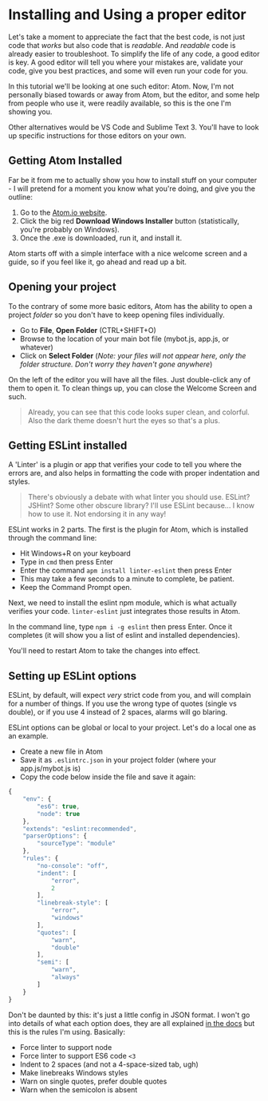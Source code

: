 # Installing and Using a proper editor

Let's take a moment to appreciate the fact that the best code, is not just code that _works_ but also code that is _readable_. And _readable_ code is already easier to troubleshoot. To simplify the life of any code, a good editor is key. A good editor will tell you where your mistakes are, validate your code, give you best practices, and some will even run your code for you.

In this tutorial we'll be looking at one such editor: Atom. Now, I'm not personally biased towards or away from Atom, but the editor, and some help from people who use it, were readily available, so this is the one I'm showing you.

Other alternatives would be VS Code and Sublime Text 3. You'll have to look up specific instructions for those editors on your own.

## Getting Atom Installed

Far be it from me to actually show you how to install stuff on your computer - I will pretend for a moment you know what you're doing, and give you the outline:

1. Go to the [Atom.io website](https://atom.io/).
2. Click the big red **Download Windows Installer** button \(statistically, you're probably on Windows\).
3. Once the .exe is downloaded, run it, and install it.

Atom starts off with a simple interface with a nice welcome screen and a guide, so if you feel like it, go ahead and read up a bit.

## Opening your project

To the contrary of some more basic editors, Atom has the ability to open a project _folder_ so you don't have to keep opening files individually.

* Go to **File**, **Open Folder** \(CTRL+SHIFT+O\)
* Browse to the location of your main bot file \(mybot.js, app.js, or whatever\)
* Click on **Select Folder** \(_Note: your files will not appear here, only the folder structure. Don't worry they haven't gone anywhere_\)

On the left of the editor you will have all the files. Just double-click any of them to open it. To clean things up, you can close the Welcome Screen and such.

> Already, you can see that this code looks super clean, and colorful. Also the dark theme doesn't hurt the eyes so that's a plus.

## Getting ESLint installed

A 'Linter' is a plugin or app that verifies your code to tell you where the errors are, and also helps in formatting the code with proper indentation and styles.

> There's obviously a debate with what linter you should use. ESLint? JSHint? Some other obscure library? I'll use ESLint because... I know how to use it. Not endorsing it in any way!

ESLint works in 2 parts. The first is the plugin for Atom, which is installed through the command line:

* Hit Windows+R on your keyboard
* Type in `cmd` then press Enter
* Enter the command `apm install linter-eslint` then press Enter
* This may take a few seconds to a minute to complete, be patient.
* Keep the Command Prompt open.

Next, we need to install the eslint npm module, which is what actually verifies your code. `linter-eslint` just integrates those results in Atom.

In the command line, type `npm i -g eslint` then press Enter. Once it completes \(it will show you a list of eslint and installed dependencies\).

You'll need to restart Atom to take the changes into effect.

## Setting up ESLint options

ESLint, by default, will expect _very_ strict code from you, and will complain for a number of things. If you use the wrong type of quotes \(single vs double\), or if you use 4 instead of 2 spaces, alarms will go blaring.

ESLint options can be global or local to your project. Let's do a local one as an example.

* Create a new file in Atom
* Save it as `.eslintrc.json` in your project folder \(where your app.js/mybot.js is\)
* Copy the code below inside the file and save it again:

```javascript
{
    "env": {
        "es6": true,
        "node": true
    },
    "extends": "eslint:recommended",
    "parserOptions": {
        "sourceType": "module"
    },
    "rules": {
        "no-console": "off",
        "indent": [
            "error",
            2
        ],
        "linebreak-style": [
            "error",
            "windows"
        ],
        "quotes": [
            "warn",
            "double"
        ],
        "semi": [
            "warn",
            "always"
        ]
    }
}
```

Don't be daunted by this: it's just a little config in JSON format. I won't go into details of what each option does, they are all explained [in the docs](http://eslint.org/docs/rules/) but this is the rules I'm using. Basically:

* Force linter to support node
* Force linter to support ES6 code `<3`
* Indent to 2 spaces \(and not a 4-space-sized tab, ugh\)
* Make linebreaks Windows styles
* Warn on single quotes, prefer double quotes
* Warn when the semicolon is absent

